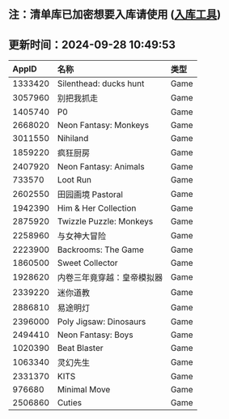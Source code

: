 ## 注：清单库已加密想要入库请使用 ([入库工具](https://github.com/BlankTMing/ManifestAutoUpdate/releases))

## 更新时间：2024-09-28 10:49:53
| AppID | 名称 | 类型  |
| :-------------------- | :----------------------------- | :----------- |
| 1333420 | Silenthead: ducks hunt| Game |
| 3057960 | 别把我抓走| Game |
| 1405740 | P0| Game |
| 2668020 | Neon Fantasy: Monkeys| Game |
| 3011550 | Nihiland| Game |
| 1859220 | 疯狂厨房| Game |
| 2407920 | Neon Fantasy: Animals| Game |
| 733570 | Loot Run| Game |
| 2602550 | 田园画境 Pastoral| Game |
| 1942390 | Him & Her Collection| Game |
| 2875920 | Twizzle Puzzle: Monkeys| Game |
| 2258960 | 与女神大冒险| Game |
| 2223900 | Backrooms: The Game| Game |
| 1860500 | Sweet Collector| Game |
| 1928620 | 内卷三年竟穿越：皇帝模拟器| Game |
| 2339220 | 迷你道教| Game |
| 2886810 | 易途明灯| Game |
| 2396000 | Poly Jigsaw: Dinosaurs| Game |
| 2494410 | Neon Fantasy: Boys| Game |
| 1020390 | Beat Blaster| Game |
| 1063340 | 灵幻先生| Game |
| 2331370 | KITS| Game |
| 976680 | Minimal Move| Game |
| 2506860 | Cuties| Game |
